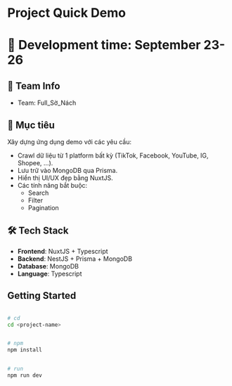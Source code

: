 # Project Quick Demo

# 🚀 Development time: September 23-26

## 👥 Team Info

- Team: Full_Sờ_Nách

## 🎯 Mục tiêu

Xây dựng ứng dụng demo với các yêu cầu:

- Crawl dữ liệu từ 1 platform bất kỳ (TikTok, Facebook, YouTube, IG, Shopee, …).
- Lưu trữ vào MongoDB qua Prisma.
- Hiển thị UI/UX đẹp bằng NuxtJS.
- Các tính năng bắt buộc:
  - Search
  - Filter
  - Pagination

## 🛠️ Tech Stack

- **Frontend**: NuxtJS + Typescript
- **Backend**: NestJS + Prisma + MongoDB
- **Database**: MongoDB
- **Language**: Typescript

## Getting Started

```bash

# cd
cd <project-name>

```

```bash

# npm
npm install

```

```bash

# run
npm run dev

```

